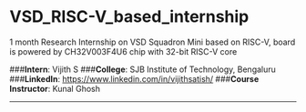# VSD_RISC-V_based_internship
1 month Research Internship on VSD Squadron Mini based on RISC-V, board is powered by CH32V003F4U6 chip with 32-bit RISC-V core

###**Intern**: Vijith S
###**College**: SJB Institute of Technology, Bengaluru
###**LinkedIn**: https://www.linkedin.com/in/vijithsatish/
###**Course Instructor**: Kunal Ghosh

---
